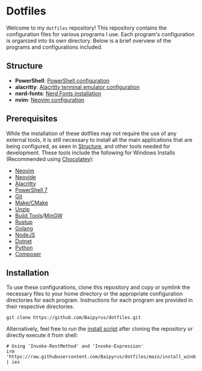 # Dotfiles

Welcome to my `dotfiles` repository! This repository contains the configuration files
for various programs I use. Each program's configuration is organized into its own
directory. Below is a brief overview of the programs and configurations included.

## Structure

- **PowerShell**: [PowerShell configuration](./PowerShell)
- **alacritty**: [Alacritty terminal emulator configuration](./alacritty)
- **nerd-fonts**: [Nerd Fonts installation](./nerd-fonts)
- **nvim**: [Neovim configuration](./nvim)

## Prerequisites

While the installation of these dotfiles may not require the use of any external
tools, it is still necessary to install all the main applications that are being
configured, as seen in [Structure](#structure), and other tools needed for development.
These tools include the following for Windows Installs (Recommended using [Chocolatey](https://chocolatey.org/)):

- [Neovim](https://neovim.io/)
- [Neovide](https://neovide.dev/)
- [Alacritty](https://alacritty.org/)
- [PowerShell 7](https://github.com/PowerShell/PowerShell)
- [Git](https://git-scm.com/downloads)
- [Make/CMake](https://cmake.org/)
- [Unzip](https://community.chocolatey.org/packages/unzip)
- [Build Tools](https://github.com/bycloudai/InstallVSBuildToolsWindows)/[MinGW](https://www.mingw-w64.org/downloads/)
- [Rustup](https://www.rust-lang.org/tools/install)
- [Golang](https://go.dev/dl/)
- [NodeJS](https://nodejs.org/en)
- [Dotnet](https://dotnet.microsoft.com/en-us/)
- [Python](https://www.python.org/)
- [Composer](https://getcomposer.org/)

## Installation

To use these configurations, clone this repository and copy or symlink the necessary
files to your home directory or the appropriate configuration directories for each
program. Instructions for each program are provided in their respective directories.

```pwsh
git clone https://github.com/Baipyrus/dotfiles.git
```

Alternatively, feel free to run the [install script](./install_windows.ps1) after
cloning the repository or directly execute it from shell:

```pwsh
# Using 'Invoke-RestMethod' and 'Invoke-Expression'
irm 'https://raw.githubusercontent.com/Baipyrus/dotfiles/main/install_windows.ps1' | iex
```

